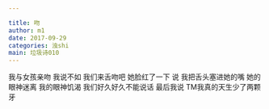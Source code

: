 ```yaml
---

title: 吻
author: m1
date: 2017-09-29
categories: 浊shi
main: 垃圾诗010
---
```


我与女孩亲吻
我说不如
我们来舌吻吧
她脸红了一下
说
我把舌头塞进她的嘴
她的眼神迷离
我的眼神饥渴
我们好久好久不能说话
最后我说
TM我真的天生少了两颗牙